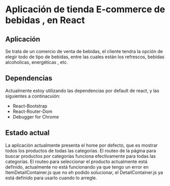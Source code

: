 # Aplicación de tienda E-commerce de bebidas , en React

## Aplicación  
Se trata de un comercio de venta de bebidas, el cliente tendra la opción de elegir todo de tipo de 
bebidas, entre las cuales están los refrescos, bebidas alcoholicas, energéticas , etc.

## Dependencias
Actualmente estoy utilizando las dependencias por default de react, y las siguientes a continacuión:

- React-Bootstrap
- React-Router-Dom
- Debugger for Chrome

## Estado actual

La aplicación actualmente presenta el home por defecto, que es mostrar todos los productos de todas las 
categorias. 
El routeo de la página para buscar productos por categorías funciona efectivamente para todas las 
categorías.
El routeo para seleccionar el producto actualmente está definido, actualmente no está funcionando ya que 
tengo un error en ItemDetailContainer.js que no eh podido solucionar, el DetailContainer.js ya está 
definido para usarlo cuando lo arregle. 


